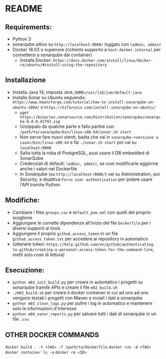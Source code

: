 # README 

## Requirements: 
* Python 3
* sonarqube attivo su `http://localhost:9000/` loggato con `(admin, admin)`
* Docker 18.03 o superiore (richesto supporto a `host.docker.internal` per connettersi a sonarqube dal container)
	* Installa Docker: `https://docs.docker.com/install/linux/docker-ce/ubuntu/#install-using-the-repository`
	
## Installazione
* Installa Java 14, imposta `JAVA_HOME=/usr/lib/jvm/default-java`
* Installa Sonar su Ubuntu seguendo: `https://www.howtoforge.com/tutorial/how-to-install-sonarqube-on-ubuntu-1804/` o `https://kifarunix.com/install-sonarqube-on-ubuntu/`
	* `wget https://binaries.sonarsource.com/Distribution/sonarqube/sonarqube-8.8.0.42792.zip`
	* Unzippalo da qualche parte e fallo partire con `/path/to/sonarqube/bin/linux-x86-64/sonar.sh start`
	* Non serve fare nuovi utenti, basta che vai in `sonarqube-<versione a caso>/bin/linux-x86-64` e fai `./sonar.sh start` poi vai su `localhost:9000`
	* Salta tutta la roba di PostgreSQL, puoi usare il DB embedded di SonarQube
	* Credenziali di default: `(admin, admin)`, se vuoi modificarle aggiorna anche i valori nel Dockerfile
	* In Sonarqube (su `http://localhost:9000/`) vai su Administration, poi Security, e disattiva `Force user authentication` per potere usare l'API tramite Python

## Modifiche:
* Cambiare i files `groups.csv` e `default_pom.xml` con quelli del proprio scaglione
* Aggiungere le corrette dipendenze all'inizio del file `Dockerfile` per i diversi supporti ai tools
* Aggiungere il proprio `github_access_token` in un file `github_access_token.txt` per accedere ai repository in automatico
* (ottenere token: `https://help.github.com/en/github/authenticating-to-github/creating-a-personal-access-token-for-the-command-line`, metti solo cose di lettura)

## Esecuzione:
* `python m01_init_build.py` per creare in automatico i progetti su sonarqube tramite APIs e creare il file `m02_build.sh`
* `./m02_build.sh` per creare il docker container in cui ad uno ad uno vengono testati i progetti con Maven e inviati i dati a sonarqube
* `python m03_clean_logs.py` per pulire i log in automatico e mantenere solo le informazioni d'interesse
* `python m04_sonar_reports.py` per salvare tutti i dati di sonarqube in un file `.csv`

## OTHER DOCKER COMMANDS
`docker build . -t <TAG> -f /path/to/Dockerfile`
`docker run -d <TAG>`
`docker container ls -a`
`docker rm <ID>`
